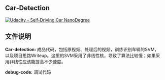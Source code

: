 ## Car-Detection
[![Udacity - Self-Driving Car NanoDegree](https://s3.amazonaws.com/udacity-sdc/github/shield-carnd.svg)](http://www.udacity.com/drive)


## 文件说明
**Car-detection:** 成品代码，包括原视频、处理后的视频，训练识别车辆的SVM，以及项目思路Writeup。这里的SVM采用了非线性核，导致了算法比较慢；如果采用非线性应该能提高不少速度。

**debug-code:** 调试代码


